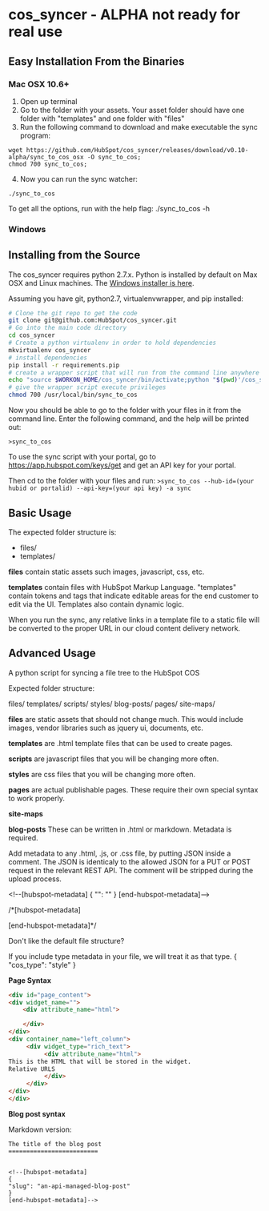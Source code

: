 cos_syncer - ALPHA not ready for real use
=================================

Easy Installation From the Binaries
--------------------------------------------

### Mac OSX 10.6+

1. Open up terminal
2. Go to the folder with your assets.  Your asset folder should have one folder with "templates" and one folder with "files"
3. Run the following command to download and make executable the sync program:

```shell
wget https://github.com/HubSpot/cos_syncer/releases/download/v0.10-alpha/sync_to_cos_osx -O sync_to_cos; 
chmod 700 sync_to_cos;
```

4. Now you can run the sync watcher:

```
./sync_to_cos
```

To get all the options, run with the help flag:
./sync_to_cos -h



### Windows





Installing from the Source
---------------------------------
The cos_syncer requires python 2.7.x.  Python is installed by default on Max OSX and Linux machines.  The [Windows installer is here](http://www.python.org/ftp/python/2.7.5/python-2.7.5.msi).

Assuming you have git, python2.7, virtualenvwrapper, and pip installed:
```bash
# Clone the git repo to get the code
git clone git@github.com:HubSpot/cos_syncer.git
# Go into the main code directory
cd cos_syncer
# Create a python virtualenv in order to hold dependencies
mkvirtualenv cos_syncer
# install dependencies
pip install -r requirements.pip
# create a wrapper script that will run from the command line anywhere
echo "source $WORKON_HOME/cos_syncer/bin/activate;python "$(pwd)'/cos_syncer/sync_to_cos.py $*' > "/usr/local/bin/sync_to_cos"
# give the wrapper script execute privileges
chmod 700 /usr/local/bin/sync_to_cos
```

Now you should be able to go to the folder with your files in it from the command line.  Enter the following command, and the help will be printed out:
```
>sync_to_cos
``` 

To use the sync script with your portal, go to https://app.hubspot.com/keys/get and get an API key for your portal.

Then cd to the folder with your files and run:
```>sync_to_cos --hub-id=(your hubid or portalid) --api-key=(your api key) -a sync```


Basic Usage
--------------------------
The expected folder structure is:

* files/
* templates/

**files** contain static assets such images, javascript, css, etc.

**templates** contain files with HubSpot Markup Language.  "templates" contain tokens and tags that indicate editable areas for the end customer to edit via the UI.  Templates also contain dynamic logic.

When you run the sync, any relative links in a template file to a static file will be converted to the proper URL in our cloud content delivery network.



Advanced Usage
----------------------------------------

A python script for syncing a file tree to the HubSpot COS


Expected folder structure:

files/
templates/
scripts/
styles/
blog-posts/
pages/
site-maps/

**files** are static assets that should not change much.  This would include images, vendor libraries such as jquery ui, documents, etc.  

**templates** are .html template files that can be used to create pages.

**scripts** are javascript files that you will be changing more often.

**styles** are css files that you will be changing more often.

**pages** are actual publishable pages.  These require their own special syntax to work properly.

**site-maps**

**blog-posts** These can be written in .html or markdown.  Metadata is required.


Add metadata to any .html, .js, or .css file, by putting JSON inside a comment.  The JSON is identicaly to the allowed JSON for a PUT or POST request in the relevant REST API.  The comment will be stripped during the upload process.

&lt;!--[hubspot-metadata]
{
    "": ""
}
[end-hubspot-metadata]--&gt;

/\*[hubspot-metadata]

[end-hubspot-metadata]\*/


Don't like the default file structure?

If you include type metadata in your file, we will treat it as that type.
{
   "cos_type": "style"
}

**Page Syntax**

```html
<div id="page_content">
<div widget_name="">
    <div attribute_name="html">

    </div>
</div>
<div container_name="left_column">
     <div widget_type="rich_text">
          <div attribute_name="html">
This is the HTML that will be stored in the widget.
Relative URLS
          </div>
     </div>
</div>
</div>
```




**Blog post syntax**

Markdown version:
```
The title of the blog post
=========================


<!--[hubspot-metadata]
{ 
"slug": "an-api-managed-blog-post"
}
[end-hubspot-metadata]-->

```
